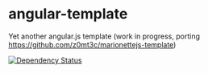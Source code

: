 angular-template
================

Yet another angular.js template (work in progress, porting https://github.com/z0mt3c/marionettejs-template)

[![Dependency Status](https://gemnasium.com/z0mt3c/angular-template.png)](https://gemnasium.com/z0mt3c/angular-template)
